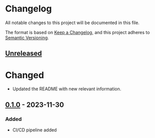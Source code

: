 # Changelog
All notable changes to this project will be documented in this file.

The format is based on [Keep a Changelog](https://keepachangelog.com/en/1.0.0/),
and this project adheres to [Semantic Versioning](https://semver.org/spec/v2.0.0.html).

## [Unreleased]

# Changed
- Updated the README with new relevant information.

## [0.1.0] - 2023-11-30

### Added
- CI/CD pipeline added

[unreleased]: https://github.com/SolidLabResearch/solid-sdx-cli/compare/0.1.0...HEAD
[0.1.0]: https://github.com/SolidLabResearch/solid-sdx-cli/releases/tag/0.1.0
